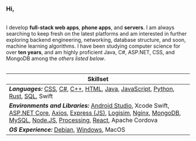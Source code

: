 ### Hi,
<br>
I develop <b>full-stack web apps</b>, <b>phone apps</b>, and <b>servers</b>. I am always searching to keep fresh on the latest platforms and am interested in further exploring backend engineering, 
networking, database structure, and soon, machine learning algorithms. I have been studying computer science for over <b>ten years</b>, and am highly proficient Java, C#, ASP.NET, CSS, and MongoDB among the <i>others listed below</i>.
<br><br>

<table> 
   <thead> 
      <tr> <th>Skillset</th> </tr> 
   </thead> 
   <tbody> 
      <tr> <td>
         <b><i>Languages:</i></b> <a href=“https://developer.mozilla.org/en-US/docs/Web/CSS”>CSS</a>, <a href=“https://docs.microsoft.com/en-us/dotnet/csharp/”>C#</a>, <a href=“https://www.cplusplus.com/doc/tutorial/”>C++</a>, <a href=“https://developer.mozilla.org/en-US/docs/Web/HTML”>HTML</a>, <a href=“https://docs.oracle.com/en/java/”>Java</a>, <a href=“https://developer.mozilla.org/en-US/docs/Web/JavaScript”>JavaScript</a>, <a href=“https://www.python.org/”>Python</a>, <a href=“https://www.rust-lang.org/”>Rust</a>, <a href=“https://www.w3schools.com/sql/”>SQL</a>, Swift
      </td> </tr> 
      <tr> <td>
         <b><i>Environments and Libraries:</i></b> <a href=“https://developer.android.com/studio”>Android Studio</a>, Xcode Swift, <a href=“https://dotnet.microsoft.com/apps/aspnet”>ASP.NET Core</a>, <a href=“https://github.com/axios/axios”>Axios</a>, <a href=“https://expressjs.com/”>Express (JS)</a>, <a href=“https://www.cburch.com/logisim/”>Logisim</a>, <a href=“https://www.nginx.com/”>Nginx</a>, <a href=“https://www.mongodb.com/”>MongoDB</a>, <a href=“https://www.mysql.com/”>MySQL</a>, <a href=“https://nodejs.org/”>Node.JS</a>, <a href=“https://processing.org/”>Processing</a>, <a href=“https://reactjs.org/”>React</a>, Apache Cordova
      </td> </tr> 
      <tr> <td>
         <b><i>OS Experience:</i></b> <a href=“https://www.debian.org/”>Debian</a>, <a href=“https://www.microsoft.com/en-us/windows”>Windows</a>, MacOS
      </td> </tr> 
   </tbody> 
</table>

<!--table>
   <thead>
      <tr>
         <th>Skillset</th>
      </tr>
   </thead>
   <tbody>
      <tr>
         <td><b><i>Languages:</i></b> CSS, C#, C++, HTML, Java, JavaScript, Python, Rust, SQL</td>
      </tr>
      <tr>
         <td><b><i>Environments and Libraries:</i></b> Android Studio, ASP.NET Core, Axios, Express (JS), Logisim, <br>Nginx, MongoDB, MySQL, Node.JS, Processing, React</td>
      </tr>
     <tr>
         <td><b><i>OS Experience:</i></b> Debian, Windows, MacOS</td>
      </tr>
   </tbody>
</table-->
